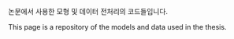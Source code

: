 
논문에서 사용한 모형 및 데이터 전처리의 코드들입니다.

This page is a repository of the models and data used in the thesis.


